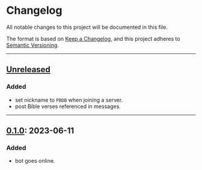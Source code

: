 # Changelog

All notable changes to this project will be documented in this file.

The format is based on [Keep a Changelog](https://keepachangelog.com/en/1.1.0/),
and this project adheres to [Semantic Versioning](https://semver.org/spec/v2.0.0.html).

---

## [Unreleased]

### Added

- set nickname to `PBDB` when joining a server.
- post Bible verses referenced in messages.

---

## [0.1.0]: 2023-06-11

### Added

- bot goes online.

[unreleased]: https://github.com/gimjb/pbdb/compare/latest...HEAD
[0.1.0]: https://github.com/gimjb/pbdb/compare/v0.0.0...v0.1.0
